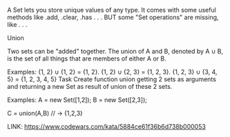 A Set lets you store unique values of any type. It comes with some useful methods like .add, .clear, .has . . . BUT some "Set operations" are missing, like . . .

Union

Two sets can be "added" together. The union of A and B, denoted by A ∪ B, is the set of all things that are members of either A or B.

Examples:
  {1, 2} ∪ {1, 2} = {1, 2}.
  {1, 2} ∪ {2, 3} = {1, 2, 3}.
  {1, 2, 3} ∪ {3, 4, 5} = {1, 2, 3, 4, 5}
Task
Create function union getting 2 sets as arguments and returning a new Set as result of union of these 2 sets.

Examples:
A = new Set([1,2]);
B = new Set([2,3]);

C = union(A,B) // -> {1,2,3}


LINK: https://www.codewars.com/kata/5884ce61f36b6d738b000053